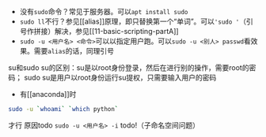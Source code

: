 - 没有`sudo`命令？常见于服务器。可以`apt install sudo`
- `sudo ll`不行？参见[[alias]]原理，即只替换第一个“单词”。可以`'sudo '`（引号作拼接）解决，参见[[11-basic-scripting-partA]]
- `sudo -u <用户名> <命令>`可以以指定用户跑。可以`sudo -u <别人> passwd`看效果。需要`alias`的话，同理引号

su和sudo su的区别：su是以root身份登录，然后在进行别的操作，需要root的密码； sudo su是用户以root身份运行su提权，只需要输入用户的密码


- 有[[anaconda]]时
```sh
sudo -u `whoami` `which python`
```
才行
原因todo
`sudo -u <用户名> -i` todo!（子命名空间问题）